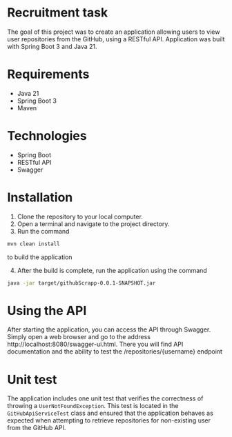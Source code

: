 # Recruitment task
The goal of this project was to create an application allowing users to view user repositories from the GitHub, using a RESTful API. Application was built with Spring Boot 3 and Java 21.

# Requirements
* Java 21
* Spring Boot 3
* Maven

# Technologies
* Spring Boot
* RESTful API
* Swagger

# Installation
1. Clone the repository to your local computer.
2. Open a terminal and navigate to the project directory.
3. Run the command 
```bash
mvn clean install
``` 
to build the application

4. After the build is complete, run the application using the command
```bash
java -jar target/githubScrapp-0.0.1-SNAPSHOT.jar
```
# Using the API
After starting the application, you can access the API through Swagger. Simply open a web browser and go to the address http://localhost:8080/swagger-ui.html. There you will find API documentation and the ability to test the /repositories/{username} endpoint

# Unit test
The application includes one unit test that verifies the correctness of throwing a `UserNotFoundException`.
This test is located in the `GitHubApiServiceTest` class and ensured that the application behaves as expected when attempting to retrieve repositories for non-existing user from the GitHub API.
